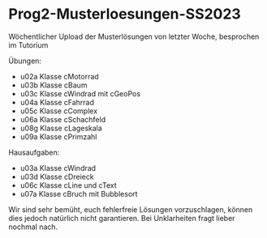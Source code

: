 # Prog2-Musterloesungen-SS2023
Wöchentlicher Upload der Musterlösungen von letzter Woche, besprochen im Tutorium

Übungen:

- u02a Klasse cMotorrad
- u03b Klasse cBaum
- u03c Klasse cWindrad mit cGeoPos
- u04a Klasse cFahrrad
- u05c Klasse cComplex
- u06a Klasse cSchachfeld
- u08g Klasse cLageskala
- u09a Klasse cPrimzahl


Hausaufgaben:

- u03a Klasse cWindrad
- u03d Klasse cDreieck
- u06c Klasse cLine und cText
- u07a Klasse cBruch mit Bubblesort


Wir sind sehr bemüht, euch fehlerfreie Lösungen vorzuschlagen, können dies jedoch natürlich nicht garantieren. Bei Unklarheiten fragt lieber nochmal nach.
